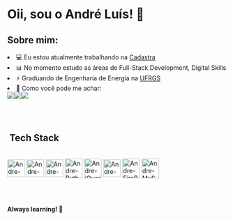 **<h1>Oii, sou o André Luís! 👋</h1>**


**<h2>Sobre mim:</h2>**
<li>💻 Eu estou atualmente trabalhando na <a href="https://cadastra.com/en/">Cadastra</a></li>
<li>📊 No momento estudo as áreas de Full-Stack Development, Digital Skills</li>
<li>⚡ Graduando de Engenharia de Energia na <a href="http://www.ufrgs.br/ufrgs/inicial">UFRGS</a></li>
<li>📝 Como você pode me achar:<div><a href="https://www.youtube.com/channel/UCfDr-lbUKXdlYat9qZHzR1g" target="_blank"><img src="https://img.shields.io/badge/YouTube-FF0000?style=for-the-badge&logo=youtube&logoColor=white" target="_blank"></a><a href="https://www.instagram.com/andrestammm/" target="_blank"><img src="https://img.shields.io/badge/-Instagram-%23E4405F?style=for-the-badge&logo=instagram&logoColor=white" target="_blank"></a><a href="https://www.linkedin.com/in/andre-luis-stamm/" target="_blank"><img src="https://img.shields.io/badge/-LinkedIn-%230077B5?style=for-the-badge&logo=linkedin&logoColor=white" target="_blank"></a> 
</div></li>


<br><br>

**<h2>&nbsp;Tech Stack</h2>**
<div style="display: inline_block"><br>
  <img align="center" alt="Andre-JS" height="40" width="40" src="https://cdn.jsdelivr.net/gh/devicons/devicon/icons/javascript/javascript-original.svg">
  <img align="center" alt="Andre-HTML" height="40" width="40" src="https://cdn.jsdelivr.net/gh/devicons/devicon/icons/html5/html5-original-wordmark.svg">
  <img align="center" alt="Andre-CSS" height="40" width="40" src="https://cdn.jsdelivr.net/gh/devicons/devicon/icons/css3/css3-original-wordmark.svg">
  <img align="center" alt="Andre-Python" height="45" width="40" src="https://cdn.jsdelivr.net/gh/devicons/devicon/icons/python/python-original-wordmark.svg">
  <img align="center" alt="Andre-jQuery" height="45" width="40" src="https://cdn.jsdelivr.net/gh/devicons/devicon/icons/jquery/jquery-original-wordmark.svg">
  <img align="center" alt="Andre-C" height="40" width="40" src="https://cdn.jsdelivr.net/gh/devicons/devicon/icons/c/c-original.svg">
  <img align="center" alt="Andre-FireBase" height="45" width="40" src="https://cdn.jsdelivr.net/gh/devicons/devicon/icons/firebase/firebase-plain-wordmark.svg">
  <img align="center" alt="Andre-MySQL" height="45" width="40" src="https://cdn.jsdelivr.net/gh/devicons/devicon/icons/mysql/mysql-original-wordmark.svg">
</div>


<br><br>





**<p>Always learning! 🚀</p>**
